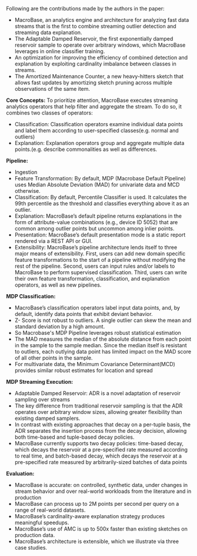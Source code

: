 Following are the contributions made by the authors in the paper:

* MacroBase, an analytics engine and architecture for analyzing fast data streams that is the first to combine streaming outlier detection and streaming data explanation.
* The Adaptable Damped Reservoir, the first exponentially damped reservoir sample to operate over arbitrary windows, which MacroBase leverages in online classifier training.
* An optimization for improving the efficiency of combined detection and explanation by exploiting cardinality imbalance between classes in streams.
* The Amortized Maintenance Counter, a new heavy-hitters sketch that allows fast updates by amortizing sketch pruning across multiple observations of the same item.

**Core Concepts:** 
To prioritize attention, MacroBase executes streaming analytics operators that help filter and aggregate the stream. To do so, it combines two classes of operators:
* Classification: Classification operators examine individual data points and label them according to user-specified classes(e.g. normal and outliers)
* Explanation: Explanation operators group and aggregate multiple data points.(e.g. describe commonalities as well as differences.

**Pipeline:**
* Ingestion
* Feature Transformation: By default, MDP (Macrobase Default Pipeline) uses Median Absolute Deviation (MAD) for univariate data and MCD otherwise.
* Classification: By default, Percentile Classifier is used. It calculates the 99th percentile as the threshold and classifies everything above it as an outlier.
* Explanation: MacroBase’s default pipeline returns explanations in the form of attribute-value combinations (e.g., device ID 5052) that are common among outlier points but uncommon among inlier points.
* Presentation: MacroBase’s default presentation mode is a static report rendered via a REST API or GUI.
* Extensibility: MacroBase’s pipeline architecture lends itself to three major means of extensibility. First, users can add new domain specific feature transformations to the start of a pipeline without modifying the rest of the pipeline. Second, users can input rules and/or labels to MacroBase to perform supervised classification. Third, users can write their own feature transformation, classification, and explanation operators, as well as new pipelines.

	
**MDP Classification:**
* MacroBase’s classification operators label input data points, and, by default, identify data points that exhibit deviant behavior. 
* Z- Score is not robust to outliers. A single outlier can skew the mean and standard deviation by a high amount.
* So Macrobase's MDP Pipeline leverages robust statistical estimation
* The MAD measures the median of the absolute distance from each point in the sample to the sample median. Since the median itself is resistant to outliers, each outlying data point has limited impact on the MAD score of all other points in the sample.
* For multivariate data, the Minimum Covariance Determinant(MCD) provides similar robust estimates for location and spread

**MDP Streaming Execution:**
* Adaptable Damped Reservoir: ADR is a novel adaptation of reservoir sampling over streams
* The key difference from traditional reservoir sampling is that the ADR operates over arbitrary window sizes, allowing greater flexibility than existing damped samplers.
* In contrast with existing approaches that decay on a per-tuple basis, the ADR separates the insertion process from the decay decision, allowing both time-based and tuple-based decay policies.
* MacroBase currently supports two decay policies: time-based decay, which decays the reservoir at a pre-specified rate measured according to real time, and batch-based decay, which decays the reservoir at a pre-specified rate measured by arbitrarily-sized batches of data points

**Evaluation:**
* MacroBase is accurate: on controlled, synthetic data, under changes in stream behavior and over real-world workloads from the literature and in production
* MacroBase can process up to 2M points per second per query on a range of real-world datasets.
* MacroBase’s cardinality-aware explanation strategy produces meaningful speedups.
* MacroBase’s use of AMC is up to 500x faster than existing sketches on production data.
* MacroBase’s architecture is extensible, which we illustrate via three case studies.
